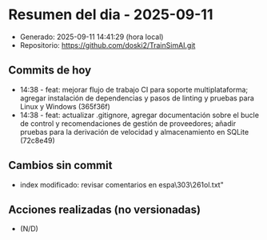 # Resumen del dia - 2025-09-11

- Generado: 2025-09-11 14:41:29 (hora local)
- Repositorio: https://github.com/doski2/TrainSimAI.git

## Commits de hoy

- 14:38 - feat: mejorar flujo de trabajo CI para soporte multiplataforma; agregar instalación de dependencias y pasos de linting y pruebas para Linux y Windows (365f36f)
- 14:38 - feat: actualizar .gitignore, agregar documentación sobre el bucle de control y recomendaciones de gestión de proveedores; añadir pruebas para la derivación de velocidad y almacenamiento en SQLite (72c8e49)

## Cambios sin commit

- index modificado: revisar comentarios en espa\303\261ol.txt"

## Acciones realizadas (no versionadas)

- (N/D)
